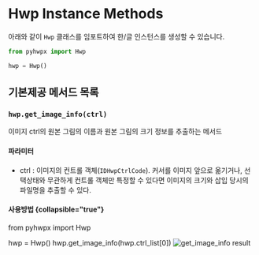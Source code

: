 # Hwp Instance Methods

아래와 같이 `Hwp` 클래스를 임포트하여 한/글 인스턴스를 생성할 수 있습니다.

```Python
from pyhwpx import Hwp

hwp = Hwp()
```

## 기본제공 메서드 목록

### `hwp.get_image_info(ctrl)`
이미지 ctrl의 원본 그림의 이름과
원본 그림의 크기 정보를 추출하는 메서드

#### 파라미터
- ctrl : 이미지의 컨트롤 객체(`IDHwpCtrlCode`). 커서를 이미지 앞으로 옮기거나, 선택상태와 무관하게 컨트롤 객체만 특정할 수 있다면 이미지의 크기와 삽입 당시의 파일명을 추출할 수 있다. 
#### 사용방법 {collapsible="true"}
<tabs>
    <tab title="예시코드">
<code-block lang="py">
from pyhwpx import Hwp

hwp = Hwp()
hwp.get_image_info(hwp.ctrl_list[0])
</code-block>
    </tab>
    <tab title="실행 후 화면">
        <img src="001.png" alt="get_image_info result" />
</tab>
</tabs>

